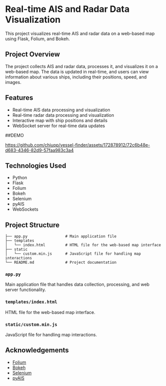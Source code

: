 # Real-time AIS and Radar Data Visualization

This project visualizes real-time AIS and radar data on a web-based map using Flask, Folium, and Bokeh.

## Project Overview

The project collects AIS and radar data, processes it, and visualizes it on a web-based map. The data is updated in real-time, and users can view information about various ships, including their positions, speed, and images.

## Features

- Real-time AIS data processing and visualization
- Real-time radar data processing and visualization
- Interactive map with ship positions and details
- WebSocket server for real-time data updates

##DEMO

https://github.com/chiupp/vessel-finder/assets/172878912/72c6b48e-d683-4346-82d9-57faa983c3a4

## Technologies Used

- Python
- Flask
- Folium
- Bokeh
- Selenium
- pyAIS
- WebSockets

## Project Structure

```plaintext
├── app.py                 # Main application file
├── templates
│   └── index.html         # HTML file for the web-based map interface
├── static
│   └── custom.min.js      # JavaScript file for handling map interactions
└── README.md              # Project documentation
```

### `app.py`

Main application file that handles data collection, processing, and web server functionality.

### `templates/index.html`

HTML file for the web-based map interface.

### `static/custom.min.js`

JavaScript file for handling map interactions.

## Acknowledgements

- [Folium](https://python-visualization.github.io/folium/)
- [Bokeh](https://bokeh.org/)
- [Selenium](https://www.selenium.dev/)
- [pyAIS](https://github.com/M0r13n/pyais)

